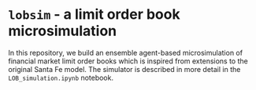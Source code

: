 # `lobsim` - a limit order book microsimulation

In this repository, we build an ensemble agent-based microsimulation of financial market limit order books which is inspired from extensions to the original Santa Fe model. The simulator is described in more detail in the `LOB_simulation.ipynb` notebook.
